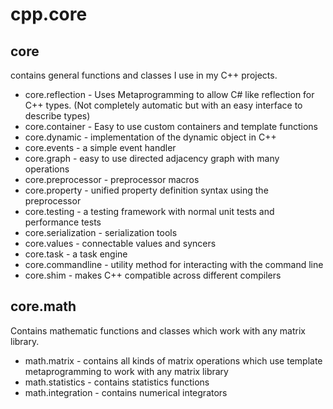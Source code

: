 # cpp.core

## core


contains general functions and classes I use in my C++ projects.
* core.reflection - Uses Metaprogramming to allow C# like reflection for C++ types.  (Not completely automatic but with an easy interface to describe types)
* core.container - Easy to use custom containers and template functions
* core.dynamic - implementation of the dynamic object in C++
* core.events - a simple event handler
* core.graph - easy to use directed adjacency graph with many operations
* core.preprocessor - preprocessor macros
* core.property - unified property definition syntax using the preprocessor
* core.testing - a testing framework with normal unit tests and performance tests
* core.serialization - serialization tools
* core.values - connectable values and syncers
* core.task - a task engine
* core.commandline - utility method for interacting with the command line
* core.shim - makes C++ compatible across different compilers


## core.math

Contains mathematic functions and classes which work with any matrix library.

* math.matrix - contains all kinds of matrix operations which use template metaprogramming to work with any matrix library
* math.statistics - contains statistics functions
* math.integration - contains numerical integrators
